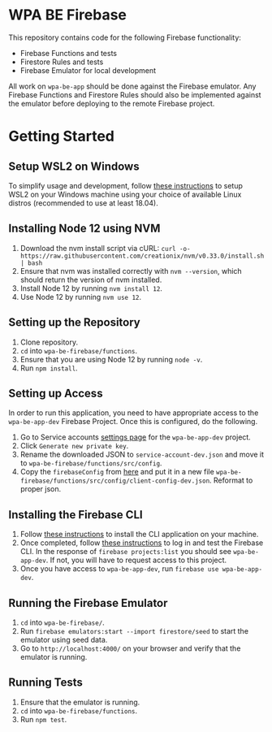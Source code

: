 # WPA BE Firebase 

This repository contains code for the following Firebase functionality:

* Firebase Functions and tests
* Firestore Rules and tests
* Firebase Emulator for local development 

All work on `wpa-be-app` should be done against the Firebase emulator. Any Firebase Functions and Firestore Rules should also be implemented against the emulator before deploying to the remote Firebase project. 

# Getting Started 

## Setup WSL2 on Windows

To simplify usage and development, follow [these instructions](https://docs.microsoft.com/en-us/windows/wsl/install-win10#manual-installation-steps) to setup WSL2 on your Windows machine using your choice of available Linux distros (recommended to use at least 18.04). 

## Installing Node 12 using NVM

1. Download the nvm install script via cURL: `curl -o- https://raw.githubusercontent.com/creationix/nvm/v0.33.0/install.sh | bash`
2. Ensure that nvm was installed correctly with `nvm --version`, which should return the version of nvm installed.
3. Install Node 12 by running `nvm install 12`.
4. Use Node 12 by running `nvm use 12`.

## Setting up the Repository

1. Clone repository.
2. `cd` into `wpa-be-firebase/functions`.
3. Ensure that you are using Node 12 by running `node -v`. 
3. Run `npm install`.

## Setting up Access

In order to run this application, you need to have appropriate access to the `wpa-be-app-dev` Firebase Project. Once this is configured, do the following. 

1. Go to Service accounts [settings page](https://console.firebase.google.com/project/wpa-be-app-dev/settings/serviceaccounts/adminsdk) for the `wpa-be-app-dev` project. 
2. Click `Generate new private key`.
3. Rename the downloaded JSON to `service-account-dev.json` and move it to `wpa-be-firebase/functions/src/config`.
4. Copy the `firebaseConfig` from [here](https://console.firebase.google.com/u/0/project/wpa-be-app-dev/settings/general/web:NGJmODYyMTctODE2Yy00ZmE4LTliODAtZDc3Zjg2ODAyYzY2) and put it in a new file `wpa-be-firebase/functions/src/config/client-config-dev.json`. Reformat to proper json. 

## Installing the Firebase CLI

1. Follow [these instructions](https://firebase.google.com/docs/cli#install_the_firebase_cli) to install the CLI application on your machine. 
2. Once completed, follow [these instructions](https://firebase.google.com/docs/cli#sign-in-test-cli) to log in and test the Firebase CLI. In the response of `firebase projects:list` you should see `wpa-be-app-dev`. If not, you will have to request access to this project.
3. Once you have access to `wpa-be-app-dev`, run `firebase use wpa-be-app-dev`.

## Running the Firebase Emulator

1. `cd` into `wpa-be-firebase/`.
2. Run `firebase emulators:start --import firestore/seed` to start the emulator using seed data. 
3. Go to `http://localhost:4000/` on your browser and verify that the emulator is running. 

## Running Tests

1. Ensure that the emulator is running. 
2. `cd` into `wpa-be-firebase/functions`.
3. Run `npm test`.

